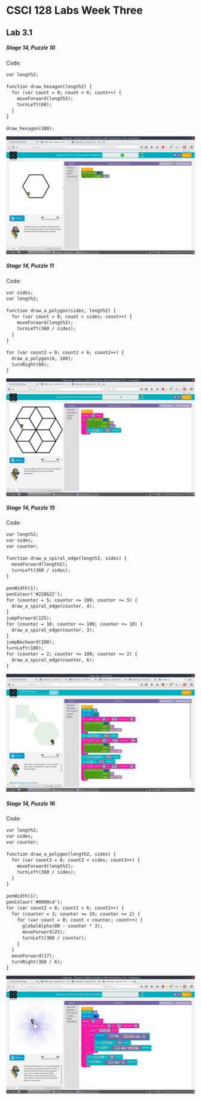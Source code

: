 <!---
CS128 Lab 3
--->

# CSCI 128 Labs Week Three

## Lab 3.1

##### Stage 14, Puzzle 10

Code:
```
var length2;

function draw_hexagon(length2) {
  for (var count = 0; count < 6; count++) {
    moveForward(length2);
    turnLeft(60);
  }
}

draw_hexagon(100);
```
![Stage 14, Puzzle 10](14-10.png)

##### Stage 14, Puzzle 11

Code:
```
var sides;
var length2;

function draw_a_polygon(sides, length2) {
  for (var count = 0; count < sides; count++) {
    moveForward(length2);
    turnLeft(360 / sides);
  }
}

for (var count2 = 0; count2 < 6; count2++) {
  draw_a_polygon(6, 100);
  turnRight(60);
}
```
![Stage 14, Puzzle 10](14-11.png)

##### Stage 14, Puzzle 15

Code:
```
var length2;
var sides;
var counter;

function draw_a_spiral_edge(length2, sides) {
  moveForward(length2);
  turnLeft(360 / sides);
}

penWidth(1);
penColour('#228b22');
for (counter = 5; counter <= 100; counter += 5) {
  draw_a_spiral_edge(counter, 4);
}
jumpForward(125);
for (counter = 10; counter <= 100; counter += 10) {
  draw_a_spiral_edge(counter, 3);
}
jumpBackward(100);
turnLeft(180);
for (counter = 2; counter <= 100; counter += 2) {
  draw_a_spiral_edge(counter, 6);
}
```
![Stage 14, Puzzle 15](14-15.png)

##### Stage 14, Puzzle 16

Code:
```
var length2;
var sides;
var counter;

function draw_a_polygon(length2, sides) {
  for (var count3 = 0; count3 < sides; count3++) {
    moveForward(length2);
    turnLeft(360 / sides);
  }
}

penWidth(1);
penColour('#0000cd');
for (var count2 = 0; count2 < 6; count2++) {
  for (counter = 3; counter <= 19; counter += 2) {
    for (var count = 0; count < counter; count++) {
      globalAlpha(80 - counter * 3);
      moveForward(25);
      turnLeft(360 / counter);
    }
  }
  moveForward(17);
  turnRight(360 / 6);
}
```
![Stage 14, Puzzle 16](14-16.png)
